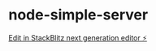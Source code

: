 # node-simple-server

[Edit in StackBlitz next generation editor ⚡️](https://stackblitz.com/~/github.com/ugrasenanv/node-simple-server)